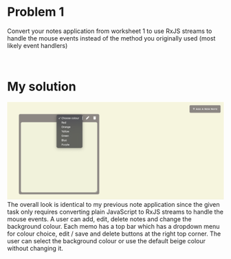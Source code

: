 # Problem 1
Convert your notes application from worksheet 1 to use RxJS streams to handle the
mouse events instead of the method you originally used (most likely event handlers)

</br>

# My solution
![Sketch](/images/n1.png)
The overall look is identical to my previous note application since the given task only requires converting plain JavaScript to RxJS streams to handle the mouse events. A user can add, edit, delete notes and change the background colour. Each memo has a top bar which has a dropdown menu for colour choice, edit / save and delete buttons at the right top corner. The user can select the background colour or use the default beige colour without changing it.


